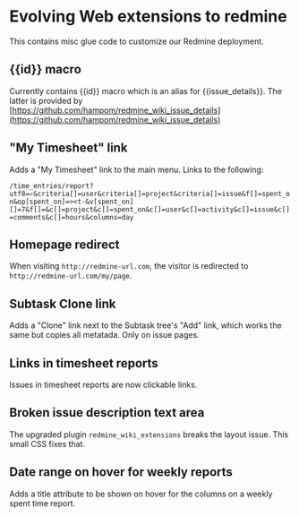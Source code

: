# Evolving Web extensions to redmine

This contains misc glue code to customize our Redmine deployment.


## {{id}} macro

Currently contains {{id}} macro which is an alias for {{issue_details}}.
The latter is provided by [https://github.com/hampom/redmine_wiki_issue_details](https://github.com/hampom/redmine_wiki_issue_details)

## "My Timesheet" link

Adds a "My Timesheet" link to the main menu. Links to the following:

`/time_entries/report?utf8=✓&criteria[]=user&criteria[]=project&criteria[]=issue&f[]=spent_on&op[spent_on]=><t-&v[spent_on][]=7&f[]=&c[]=project&c[]=spent_on&c[]=user&c[]=activity&c[]=issue&c[]=comments&c[]=hours&columns=day`

## Homepage redirect

When visiting `http://redmine-url.com`, the visitor is redirected to `http://redmine-url.com/my/page`.

## Subtask Clone link

Adds a "Clone" link next to the Subtask tree's "Add" link, which works the same but copies all metatada.
Only on issue pages.

## Links in timesheet reports

Issues in timesheet reports are now clickable links.


## Broken issue description text area

The upgraded plugin `redmine_wiki_extensions` breaks the layout issue. This small CSS fixes that.

## Date range on hover for weekly reports

Adds a title attribute to be shown on hover for the columns on a weekly spent time report.
